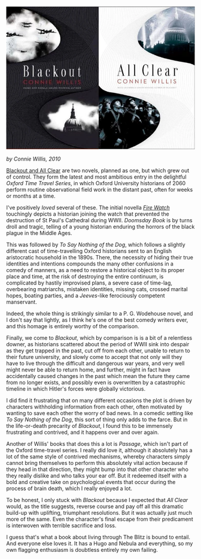 <!--
.. title: Blackout / All Clear
.. slug: blackout-all-clear
.. date: 2025-05-31 09:16:59 UTC-05:00
.. tags: book, fiction, media, novel, science-fiction
-->

![Blackout / All Clear covers](/files/2025/blackout-all-clear.webp)

*by Connie Willis, 2010*

[Blackout and All Clear](https://en.wikipedia.org/wiki/Blackout/All_Clear) are two novels, planned as one, but which grew out of control. They form the latest and most ambitious entry in the delightful *Oxford Time Travel Series*, in which Oxford University historians of 2060 perform routine observational field work in the distant past, often for weeks or months at a time.

I've positively *loved* several of these. The initial novella *[Fire Watch](https://en.wikipedia.org/wiki/Fire_Watch_(short_story))* touchingly depicts a historian joining the watch that prevented the destruction of St Paul's Cathedral during WWII. *Doomsday Book* is by turns droll and tragic, telling of a young historian enduring the horrors of the black plague in the Middle Ages.

This was followed by *To Say Nothing of the Dog*, which follows a slightly different cast of time-travelling Oxford historians sent to an English aristocratic household in the 1890s. There, the necessity of hiding their true identities and intentions compounds the many other confusions in a comedy of manners, as a need to restore a historical object to its proper place and time, at the risk of destroying the entire continuum, is complicated by hastily improvised plans, a severe case of time-lag, overbearing matriarchs, mistaken identities, missing cats, crossed marital hopes, boating parties, and a *Jeeves*-like ferociously competent manservant.

Indeed, the whole thing is strikingly similar to a P. G. Wodehouse novel, and I don't say that lightly, as I think he's one of the best comedy writers ever, and this homage is entirely worthy of the comparison.

Finally, we come to *Blackout*, which by comparison is is a bit of a relentless downer, as historians scattered about the period of WWII sink into despair as they get trapped in the past, cut off from each other, unable to return to their future university, and slowly come to accept that not only will they have to live through the difficult and dangerous war years, and very well might never be able to return home, and further, might in fact have accidentally caused changes in the past which mean the future they came from no longer exists, and possibly even is overwritten by a catastrophic timeline in which Hitler's forces were globally victorious.

I did find it frustrating that on many different occasions the plot is driven by characters withholding information from each other, often motivated by wanting to save each other the worry of bad news. In a comedic setting like *To Say Nothing of the Dog*, this sort of thing only adds to the farce. But in the life-or-death precarity of *Blackout*, I found this to be immensely frustrating and contrived, and it happens over and over again.

Another of Willis' books that does this a lot is *Passage*, which isn't part of the Oxford time-travel series. I really did love it, although it absolutely has a lot of the same style of contrived mechanisms, whereby characters simply cannot bring themselves to perform this absolutely vital action because if they head in that direction, they might bump into that other character who they really dislike and who talks your ear off. But it redeemed itself with a bold and creative take on psychological events that occur during the process of brain death, which I really enjoyed a lot.

To be honest, I only stuck with *Blackout* because I expected that *All Clear* would, as the title suggests, reverse course and pay off all this dramatic build-up with uplifting, triumphant resolutions. But it was actually just much more of the same. Even the character's final escape from their predicament is interwoven with terrible sacrifice and loss.

I guess that's what a book about living through The Blitz is bound to entail. And everyone else loves it. It has a Hugo and Nebula and everything, so my own flagging enthusiasm is doubtless entirely my own failing.

